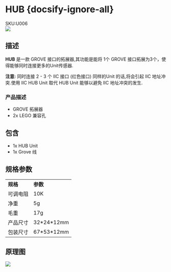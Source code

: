 # HUB {docsify-ignore-all}

<div class="badge badge-pill badge-primary product_sku_tag">SKU:U006</div>

<div class="product_pic"><img src="assets/img/product_pics/unit/M5GO_Unit_hub.webp"></div>

## 描述

**HUB** 是一款 GROVE 接口的拓展器,其功能是能将 1个 GROVE 接口拓展为3个，使得能够同时连接更多的Unit传感器.

**注意:**
同时连接 2 - 3 个 IIC 接口 (红色接口) 同样的Unit 的话,将会引起 IIC 地址冲突.使用 IIC HUB Unit 取代 HUB Unit 能够以避免 IIC 地址冲突的发生.

### 产品描述

- GROVE 拓展器
- 2x LEGO 兼容孔

## 包含

- 1x HUB Unit
- 1x Grove 线

## 规格参数

<table>
   <tr style="font-weight:bold">
      <td>规格</td>
      <td>参数</td>
   </tr>
   <tr>
      <td>可调电阻</td>
      <td>10K</td>
   </tr>
   <tr>
      <td>净重</td>
      <td>5g</td>
   </tr>
   <tr>
      <td>毛重</td>
      <td>17g</td>
   </tr>
   <tr>
      <td>产品尺寸</td>
      <td>32*24*12mm</td>
   </tr>
    <tr>
      <td>包装尺寸</td>
      <td>67*53*12mm</td>
   </tr>
</table>

## 原理图

<img src="assets/img/product_pics/unit/hub_sch.JPG">


<script>

   var purchase_link = 'https://m5stack.com/collections/m5-unit/products/mini-hub-module';


   anchor_search(purchase_link);
   scrollFunc();

</script>